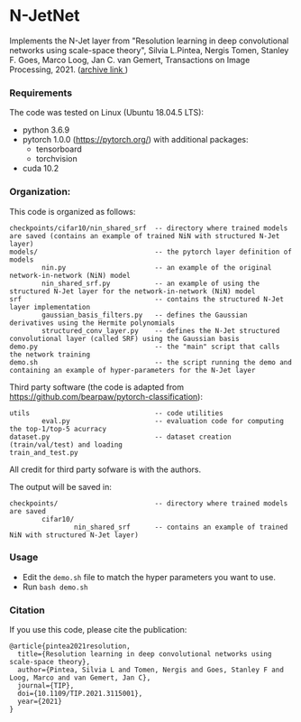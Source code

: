 # N-JetNet
Implements the N-Jet layer from "Resolution learning in deep convolutional networks using scale-space theory", Silvia L.Pintea, Nergis Tomen, Stanley F. Goes, Marco Loog, Jan C. van Gemert, Transactions on Image Processing, 2021. (<a href="https://arxiv.org/abs/2106.03412">archive link </a>)


### Requirements
The code was tested on Linux (Ubuntu 18.04.5 LTS):
- python 3.6.9
- pytorch 1.0.0 (https://pytorch.org/) with additional packages:
    - tensorboard
    - torchvision    
- cuda 10.2

### Organization:

This code is organized as follows:
```
checkpoints/cifar10/nin_shared_srf  -- directory where trained models are saved (contains an example of trained NiN with structured N-Jet layer)
models/                             -- the pytorch layer definition of models
        nin.py                      -- an example of the original network-in-network (NiN) model
        nin_shared_srf.py           -- an example of using the structured N-Jet layer for the network-in-network (NiN) model 
srf                                 -- contains the structured N-Jet layer implementation
        gaussian_basis_filters.py   -- defines the Gaussian derivatives using the Hermite polynomials
        structured_conv_layer.py    -- defines the N-Jet structured convolutional layer (called SRF) using the Gaussian basis 
demo.py                             -- the "main" script that calls the network training
demo.sh                             -- the script running the demo and containing an example of hyper-parameters for the N-Jet layer
```

Third party software (the code is adapted from https://github.com/bearpaw/pytorch-classification):
```
utils                               -- code utilities
        eval.py                     -- evaluation code for computing the top-1/top-5 acurracy
dataset.py                          -- dataset creation (train/val/test) and loading 
train_and_test.py
```
All credit for third party sofware is with the authors.

The output will be saved in:
```
checkpoints/                        -- directory where trained models are saved
        cifar10/
                nin_shared_srf      -- contains an example of trained NiN with structured N-Jet layer)

```

### Usage
- Edit the ```demo.sh``` file to match the hyper parameters you want to use.
- Run ```bash demo.sh```

### Citation
If you use this code, please cite the publication:
```
@article{pintea2021resolution,
  title={Resolution learning in deep convolutional networks using scale-space theory},
  author={Pintea, Silvia L and Tomen, Nergis and Goes, Stanley F and Loog, Marco and van Gemert, Jan C},
  journal={TIP},
  doi={10.1109/TIP.2021.3115001},
  year={2021}
}
```

